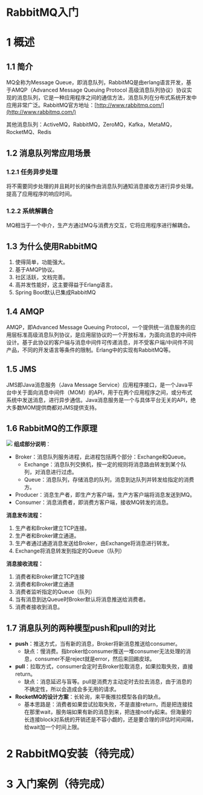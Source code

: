 # RabbitMQ入门

# 1 概述


## 1.1 简介

MQ全称为Message Queue，即消息队列，RabbitMQ是由erlang语言开发，基于AMQP（Advanced Message Queuing Protocol 高级消息队列协议）协议实现的消息队列，它是一种应用程序之间的通信方法，消息队列在分布式系统开发中应用非常广泛。RabbitMQ官方地址：[http://www.rabbitmq.com/](http://www.rabbitmq.com/)

其他消息队列：ActiveMQ，RabbitMQ，ZeroMQ，Kafka，MetaMQ，RocketMQ、Redis

## 1.2 消息队列常应用场景


### 1.2.1 任务异步处理

将不需要同步处理的并且耗时长的操作由消息队列通知消息接收方进行异步处理。提高了应用程序的响应时间。

### 1.2.2 系统解耦合

MQ相当于一个中介，生产方通过MQ与消费方交互，它将应用程序进行解耦合。

## 1.3 为什么使用RabbitMQ


1. 使得简单，功能强大。
2. 基于AMQP协议。
3. 社区活跃，文档完善。
4. 高并发性能好，这主要得益于Erlang语言。
5. Spring Boot默认已集成RabbitMQ

## 1.4 AMQP

AMQP，即Advanced Message Queuing Protocol，一个提供统一消息服务的应用层标准高级消息队列协议，是应用层协议的一个开放标准，为面向消息的中间件设计。基于此协议的客户端与消息中间件可传递消息，并不受客户端/中间件不同产品，不同的开发语言等条件的限制。Erlang中的实现有RabbitMQ等。

## 1.5 JMS

JMS即Java消息服务（Java Message Service）应用程序接口，是一个Java平台中关于面向消息中间件（MOM）的API，用于在两个应用程序之间，或分布式系统中发送消息，进行异步通信。Java消息服务是一个与具体平台无关的API，绝大多数MOM提供商都对JMS提供支持。

## 1.6 RabbitMQ的工作原理

![](https://zhishan-zh.github.io/media/image-rabbitmq-20200508153335374.png#align=left&display=inline&margin=%5Bobject%20Object%5D&originHeight=312&originWidth=994&status=done&style=none)
**组成部分说明**：

- Broker：消息队列服务进程，此进程包括两个部分：Exchange和Queue。
  - Exchange：消息队列交换机，按一定的规则将消息路由转发到某个队列，对消息进行过虑。
  - Queue：消息队列，存储消息的队列，消息到达队列并转发给指定的消费方。
- Producer：消息生产者，即生产方客户端，生产方客户端将消息发送到MQ。
- Consumer：消息消费者，即消费方客户端，接收MQ转发的消息。

**消息发布流程：**

1. 生产者和Broker建立TCP连接。
2. 生产者和Broker建立通道。
3. 生产者通过通道消息发送给Broker，由Exchange将消息进行转发。
4. Exchange将消息转发到指定的Queue（队列）

**消息接收流程：**

1. 消费者和Broker建立TCP连接
2. 消费者和Broker建立通道
3. 消费者监听指定的Queue（队列）
4. 当有消息到达Queue时Broker默认将消息推送给消费者。
5. 消费者接收到消息。

## 1.7 消息队列的两种模型push和pull的对比
- **push**：推送方式，当有新的消息，Broker将新消息推送给consumer。
    - 缺点：慢消费。指broker给consumer推送一堆consumer无法处理的消息，consumer不是reject就是error，然后来回踢皮球。
- **pull**：拉取方式，consumer会定时去Broker拉取消息，如果拉取失败，直接return。
    - 缺点：消息延迟与盲等。pull是消费方主动定时去拉去消息，由于消息的不确定性，所以会造成会多无用的请求。
- **RocketMQ的设计方案**：长轮询，来平衡推拉模型各自的缺点。
    - 基本思路是：消费者如果尝试拉取失败，不是直接return，而是把连接挂在那里wait，服务端如果有新的消息到来，把连接notify起来。但海量的长连接block对系统的开销还是不容小觑的，还是要合理的评估时间间隔，给wait加一个时间上限。

# 2 RabbitMQ安装（待完成）


# 3 入门案例（待完成）

